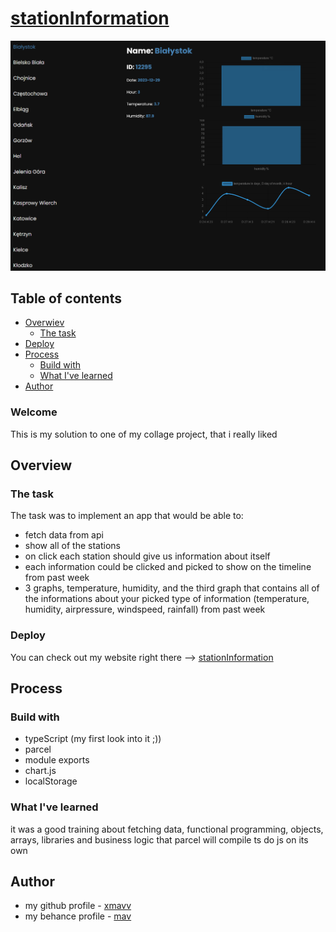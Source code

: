 # [stationInformation](https://stationinformation.netlify.app/)

![Presentation of the final app](./src/img/screenshoot2.png)

## Table of contents

- [Overwiev](#overview)
  - [The task](#the-task)
- [Deploy](#deploy)
- [Process](#process)
  - [Build with](#build-with)
  - [What I've learned](#what-ive-learned)
- [Author](#author)

### Welcome

This is my solution to one of my collage project, that i really liked

## Overview

### The task

The task was to implement an app that would be able to:

- fetch data from api
- show all of the stations
- on click each station should give us information about itself
- each information could be clicked and picked to show on the timeline from past week
- 3 graphs, temperature, humidity, and the third graph that contains all of the informations about your picked type of information (temperature, humidity, airpressure, windspeed, rainfall) from past week

### Deploy

You can check out my website right there --> [stationInformation](https://stationinformation.netlify.app/)

## Process

### Build with

- typeScript (my first look into it ;))
- parcel
- module exports
- chart.js
- localStorage

### What I've learned

it was a good training about fetching data, functional programming, objects, arrays, libraries and business logic
that parcel will compile ts do js on its own

## Author

- my github profile - [xmavv](https://github.com/xmavv)
- my behance profile - [mav](https://www.behance.net/mavrgb)
